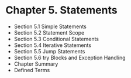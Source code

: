 # Chapter 5. Statements

* Section 5.1 Simple Statements
* Section 5.2 Statement Scope
* Section 5.3 Conditional Statements
* Section 5.4 Iterative Statements
* Section 5.5 Jump Statements
* Section 5.6 try Blocks and Exception Handling 
* Chapter Summary
* Defined Terms